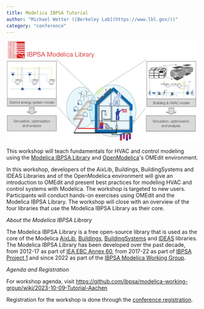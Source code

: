 ```yaml
---
title: Modelica IBPSA Tutorial
author: "Michael Wetter ([Berkeley Lab](https://www.lbl.gov/))"
category: "conference"
---
```


![IBPSA Modelica Image](IBPSAModelicaLibrary.png)

This workshop will teach fundamentals for HVAC and control modeling using the [Modelica IBPSA Library](https://github.com/ibpsa/modelica-ibpsa)
and [OpenModelica](https://openmodelica.org/)'s OMEdit environment.

In this workshop, developers of the AixLib, Buildings, BuildingSystems and IDEAS Libraries and of the OpenModelica environment will
give an introduction to OMEdit and present best practices for modeling HVAC and control systems with Modelica.
The workshop is targeted to new users.
Participants will conduct hands-on exercises using OMEdit and the Modelica IBPSA Library.
The workshop will close with an overview of the four libraries that use the Modelica IBPSA Library as their core.

*About the Modelica IBPSA Library*

The Modelica IBPSA Library is a free open-source library that is used as the core of the Modelica
[AixLib](https://ebc-tools.eonerc.rwth-aachen.de/en/aixlib),
[Buildings](https://simulationresearch.lbl.gov/modelica/),
[BuildingSystems](https://modelica-buildingsystems.de/) and
[IDEAS](https://github.com/open-ideas/IDEAS) libraries.
The Modelica IBPSA Library has been developed over the past decade, from 2012-17 as part of [IEA EBC Annex 60](https://www.iea-annex60.org/), from 2017-22 as part of [IBPSA Project 1](https://ibpsa.github.io/project1/)
and since 2022 as part of the [IBPSA Modelica Working Group](https://ibpsa.github.io/modelica-working-group/).

*Agenda and Registration*

For workshop agenda, visit https://github.com/ibpsa/modelica-working-group/wiki/2023-10-09-Tutorial-Aachen

Registration for the workshop is done through the [conference registration](https://2023.international.conference.modelica.org/registration.html).